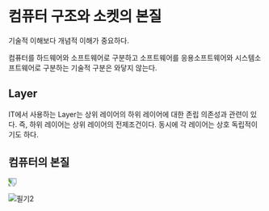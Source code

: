 # 컴퓨터 구조와 소켓의 본질

기술적 이해보다 개념적 이해가 중요하다.

컴퓨터를 하드웨어와 소프트웨어로 구분하고 소프트웨어를 응용소프트웨어와 시스템소프트웨어로 구분하는 기술적 구분은 와닿지 않는다.

## Layer

IT에서 사용하는 Layer는 상위 레이어의 하위 레이어에 대한 존립 의존성과 관련이 있다. 즉, 하위 레이어는 상위 레이어의 전제조건이다. 동시에 각 레이어는 상호 독립적이기도 하다.

## 컴퓨터의 본질

<img src="https://github.com/khw1031/Assets/blob/master/choihosung_lecture/computer_write01.JPG?raw=true" style="transform: rotate(90deg);">

![필기2](https://github.com/khw1031/Assets/blob/master/choihosung_lecture/computer_write02.JPG?raw=true)
